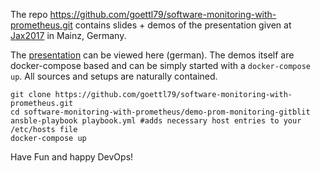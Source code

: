 The repo https://github.com/goettl79/software-monitoring-with-prometheus.git contains slides + demos of the presentation given at [Jax2017](https://jax.de/session/software-monitoring-mit-prometheus/) in Mainz, Germany. 

The [presentation](prometheus-slides.md) can be viewed here (german). The demos itself are docker-compose based and can be simply started with a ```docker-compose up```. All sources and setups are naturally contained.

```
git clone https://github.com/goettl79/software-monitoring-with-prometheus.git
cd software-monitoring-with-prometheus/demo-prom-monitoring-gitblit
ansble-playbook playbook.yml #adds necessary host entries to your /etc/hosts file
docker-compose up
```

Have Fun and happy DevOps!

